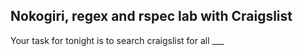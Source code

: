 ## Nokogiri, regex and rspec lab with Craigslist

Your task for tonight is to search craigslist for all ___ 